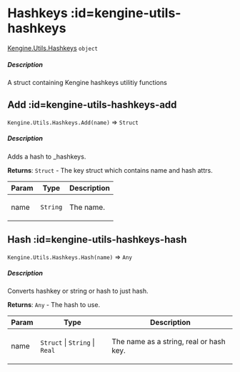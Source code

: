 # Hashkeys  :id=kengine-utils-hashkeys

[Kengine.Utils.Hashkeys](Kengine.Utils.Hashkeys) <code>object</code>
<!-- tabs:start -->


##### **Description**

A struct containing Kengine hashkeys utilitiy functions


<!-- tabs:end -->

## Add  :id=kengine-utils-hashkeys-add

`Kengine.Utils.Hashkeys.Add(name)` ⇒ <code>Struct</code>
<!-- tabs:start -->


##### **Description**

Adds a hash to _hashkeys.


**Returns**: <code>Struct</code> - The key struct which contains name and hash attrs.  

| Param | Type | Description |
| --- | --- | --- |
| name | <code>String</code> | <p>The name.</p> |

<!-- tabs:end -->

## Hash  :id=kengine-utils-hashkeys-hash

`Kengine.Utils.Hashkeys.Hash(name)` ⇒ <code>Any</code>
<!-- tabs:start -->


##### **Description**

Converts hashkey or string or hash to just hash.


**Returns**: <code>Any</code> - The hash to use.  

| Param | Type | Description |
| --- | --- | --- |
| name | <code>Struct</code> \| <code>String</code> \| <code>Real</code> | <p>The name as a string, real or hash key.</p> |

<!-- tabs:end -->

